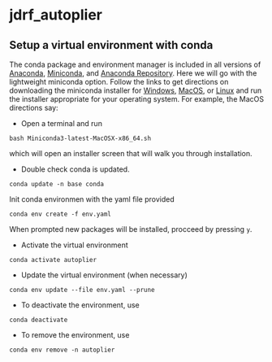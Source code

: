 # jdrf_autoplier


## Setup a virtual environment with conda
The conda package and environment manager is included in all versions of
[Anaconda](https://docs.conda.io/projects/conda/en/latest/glossary.html#anaconda-glossary),
[Miniconda](https://docs.conda.io/projects/conda/en/latest/glossary.html#miniconda-glossary),
and [Anaconda Repository](https://docs.continuum.io/anaconda-repository/).
Here we will go with the lightweight miniconda option.
Follow the links to get directions on downloading the miniconda installer for
[Windows](https://conda.io/docs/user-guide/install/windows.html),
[MacOS](https://conda.io/docs/user-guide/install/macos.html), or
[Linux](https://conda.io/docs/user-guide/install/linux.html) and run the
installer appropriate for your operating system. For example, the MacOS
directions say:
+ Open a terminal and run
```
bash Miniconda3-latest-MacOSX-x86_64.sh
```
which will open an installer screen that will walk you through installation.
+ Double check conda is updated.
```
conda update -n base conda
```
Init conda environmen with the yaml file provided
```
conda env create -f env.yaml
```

When prompted new packages will be installed, procceed by pressing `y`.
+ Activate the virtual environment
```
conda activate autoplier
```
+ Update the virtual environment (when necessary)
```
conda env update --file env.yaml --prune
```
+ To deactivate the environment, use
```
conda deactivate
```
+ To remove the environment, use
```
conda env remove -n autoplier
```
